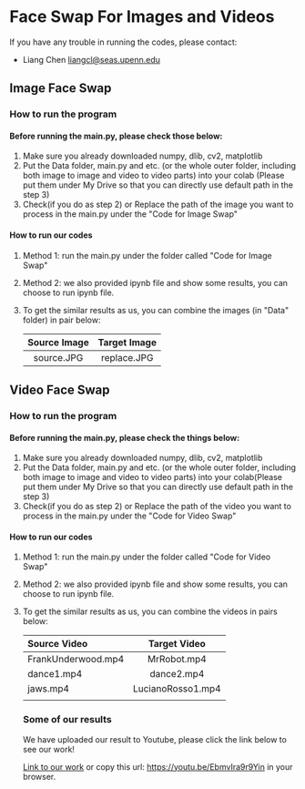 # Face Swap For Images and Videos

If you have any trouble in running the codes, please contact:

* Liang Chen     liangcl@seas.upenn.edu


## Image Face Swap

### How to run the program

#### Before running the main.py, please check those below:

1. Make sure you already downloaded numpy, dlib, cv2, matplotlib
2. Put the Data folder, main.py and etc.  (or the whole outer folder, including both image to image and video to video parts) into your colab (Please put them under My Drive so that you can directly use default path in the step 3)
3. Check(if you do as step 2) or Replace the path of the image you want to process in the main.py under the "Code for Image Swap"

#### How to run our codes 

1. Method 1: run the main.py under the folder called "Code for Image Swap"

2. Method 2: we also provided ipynb file and show some results, you can choose to run ipynb file.

3. To get the similar results as us, you can combine the images (in "Data" folder) in pair below:

   |   Source Image   |   Target Image   |
   | :--------------: | :--------------: |
   |    source.JPG    |    replace.JPG   |


## Video Face Swap

### How to run the program

#### Before running the main.py, please check the things below:

1. Make sure you already downloaded numpy, dlib, cv2, matplotlib
2. Put the Data folder, main.py and etc.  (or the whole outer folder, including both image to image and video to video parts) into your colab(Please put them under My Drive so that you can directly use default path in the step 3)
3. Check(if you do as step 2) or Replace the path of the video you want to process  in the main.py under the "Code for Video Swap"

#### How to run our codes 

1. Method 1: run the main.py under the folder called "Code for Video Swap"

2. Method 2: we also provided ipynb file and show some results, you can choose to run ipynb file.

3. To get the similar results as us, you can combine the videos in pairs below:

   | Source Video       |   Target Video    |
   | :----------------- | :---------------: |
   | FrankUnderwood.mp4 |    MrRobot.mp4    |
   | dance1.mp4         |    dance2.mp4     |
   | jaws.mp4           | LucianoRosso1.mp4 |
   |                    |                   |


   ### Some of our results

   We have uploaded our result to Youtube, please click the link below to see our work!

   [Link to our work][1] or copy this url: https://youtu.be/EbmvIra9r9Yin in your browser. 

   [1]: https://youtu.be/EbmvIra9r9Y
